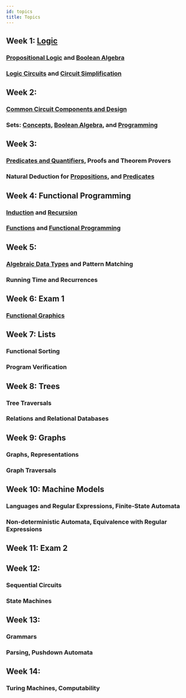 ```yaml
---
id: topics
title: Topics
---
```


## Week 1: [Logic](logic/intro.md)
### [Propositional Logic](logic/props.md) and [Boolean Algebra](logic/boolean.md)

### [Logic Circuits](logic/circuits.md) and [Circuit Simplification](logic/simplify.md)

## Week 2:
### [Common Circuit Components and Design](logic/components.md)

### Sets: [Concepts](sets/concepts.md), [Boolean Algebra](sets/algebra.md), and [Programming](sets/programming.md)

## Week 3:
### [Predicates and Quantifiers](logic/preds.md), Proofs and Theorem Provers

### Natural Deduction for [Propositions](logic/deduction.md), and [Predicates](logic/pred-deduction.md)

## Week 4: Functional Programming
### [Induction](logic/induction.md) and [Recursion](logic/recursion.md)

### [Functions](sets/functions.md) and [Functional Programming](fp/intro.md)

## Week 5:
### [Algebraic Data Types](fp/types.md) and Pattern Matching

### Running Time and Recurrences

## Week 6: Exam 1

### [Functional Graphics](fp/doodle.md)

## Week 7: Lists
### Functional Sorting

### Program Verification

## Week 8: Trees
### Tree Traversals

### Relations and Relational Databases

## Week 9: Graphs
### Graphs, Representations

### Graph Traversals

## Week 10: Machine Models
### Languages and Regular Expressions, Finite-State Automata

### Non-deterministic Automata, Equivalence with Regular Expressions

## Week 11: Exam 2

## Week 12:
### Sequential Circuits

### State Machines

## Week 13:
### Grammars

### Parsing, Pushdown Automata

## Week 14:
### Turing Machines, Computability